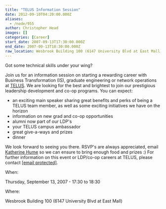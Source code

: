 ```yaml
---
title: "TELUS Information Session"
date: 2012-09-10T04:20:00.000Z
aliases:
  - /node/955
author: Christopher Head
images: []
categories: [Career]
start_date: 2007-09-13T17:30:00.000Z
end_date: 2007-09-13T18:30:00.000Z
raw_location: Wesbrook Building 100 (6147 University Blvd at East Mall)
---
```


Got some technical skills under your wing?

Join us for an information session on starting a rewarding career with Business Transformation (IS), graduate engineering or network operations at [TELUS](http://www.telus.com). We are looking for the best and brightest to join our prestigious leadership development and co-op programs. You can expect:

*   an exciting main speaker sharing great benefits and perks of being a TELUS team member, as well as some exciting initiatives we have on the horizon
*   information on new grad and co-op opportunities
*   alumni now part of our LDP's
*   your TELUS campus ambassador
*   great give-a-ways and prizes
*   dinner

We look forward to seeing you there. RSVP's are always appreciated, email [Katherine Hume](/cdn-cgi/l/email-protection#b1dad0c5d9d4c3d8dfd49fd9c4dcd4f1c4d3d29fd2d0) so we can ensure to bring enough food and prizes :) For further information on this event or LDP/co-op careers at TELUS, please contact [\[email protected\]](/cdn-cgi/l/email-protection#cfbcaebdaea7e1adbdaeabaa8fbbaaa3babce1aca0a2).

When: 

Thursday, September 13, 2007 - 17:30 to 18:30

Where: 

Wesbrook Building 100 (6147 University Blvd at East Mall)
